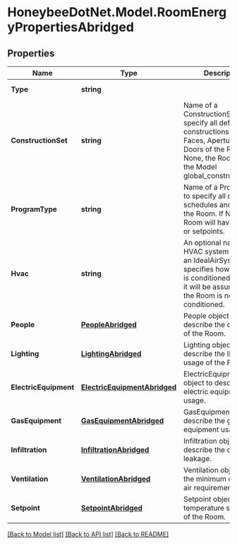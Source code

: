 
# HoneybeeDotNet.Model.RoomEnergyPropertiesAbridged

## Properties

Name | Type | Description | Notes
------------ | ------------- | ------------- | -------------
**Type** | **string** |  | [optional] [default to "RoomEnergyPropertiesAbridged"]
**ConstructionSet** | **string** | Name of a ConstructionSet to specify all default constructions for the Faces, Apertures, and Doors of the Room. If None, the Room will use the Model global_construction_set. | [optional] 
**ProgramType** | **string** | Name of a ProgramType to specify all default schedules and loads for the Room. If None, the Room will have no loads or setpoints. | [optional] 
**Hvac** | **string** | An optional name of a HVAC system (such as an IdealAirSystem) that specifies how the Room is conditioned. If None, it will be assumed that the Room is not conditioned. | [optional] 
**People** | [**PeopleAbridged**](PeopleAbridged.md) | People object to describe the occupancy of the Room. | [optional] 
**Lighting** | [**LightingAbridged**](LightingAbridged.md) | Lighting object to describe the lighting usage of the Room. | [optional] 
**ElectricEquipment** | [**ElectricEquipmentAbridged**](ElectricEquipmentAbridged.md) | ElectricEquipment object to describe the electric equipment usage. | [optional] 
**GasEquipment** | [**GasEquipmentAbridged**](GasEquipmentAbridged.md) | GasEquipment object to describe the gas equipment usage. | [optional] 
**Infiltration** | [**InfiltrationAbridged**](InfiltrationAbridged.md) | Infiltration object to to describe the outdoor air leakage. | [optional] 
**Ventilation** | [**VentilationAbridged**](VentilationAbridged.md) | Ventilation object for the minimum outdoor air requirement. | [optional] 
**Setpoint** | [**SetpointAbridged**](SetpointAbridged.md) | Setpoint object for the temperature setpoints of the Room. | [optional] 

[[Back to Model list]](../README.md#documentation-for-models)
[[Back to API list]](../README.md#documentation-for-api-endpoints)
[[Back to README]](../README.md)

